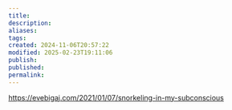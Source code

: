 ```yaml
---
title: 
description: 
aliases: 
tags: 
created: 2024-11-06T20:57:22
modified: 2025-02-23T19:11:06
publish: 
published: 
permalink: 
---
```


https://evebigaj.com/2021/01/07/snorkeling-in-my-subconscious
